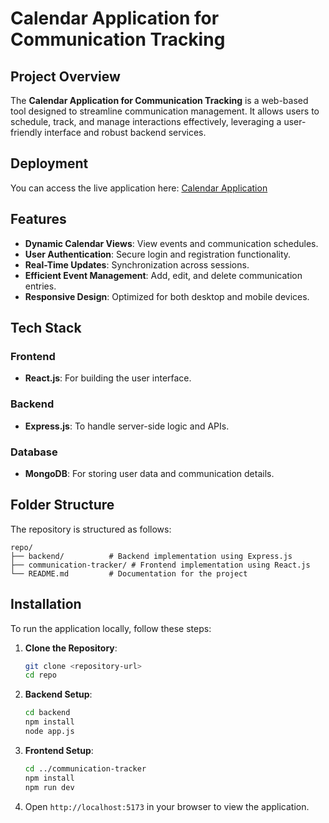 
# Calendar Application for Communication Tracking

## Project Overview
The **Calendar Application for Communication Tracking** is a web-based tool designed to streamline communication management. It allows users to schedule, track, and manage interactions effectively, leveraging a user-friendly interface and robust backend services.

## Deployment
You can access the live application here:
[Calendar Application](https://entnt123.vercel.app/)

## Features
- **Dynamic Calendar Views**: View events and communication schedules.
- **User Authentication**: Secure login and registration functionality.
- **Real-Time Updates**: Synchronization across sessions.
- **Efficient Event Management**: Add, edit, and delete communication entries.
- **Responsive Design**: Optimized for both desktop and mobile devices.

## Tech Stack
### Frontend
- **React.js**: For building the user interface.

### Backend
- **Express.js**: To handle server-side logic and APIs.

### Database
- **MongoDB**: For storing user data and communication details.

## Folder Structure
The repository is structured as follows:

```
repo/
├── backend/          # Backend implementation using Express.js
├── communication-tracker/ # Frontend implementation using React.js
└── README.md         # Documentation for the project
```

## Installation
To run the application locally, follow these steps:

1. **Clone the Repository**:
   ```bash
   git clone <repository-url>
   cd repo
   ```

2. **Backend Setup**:
   ```bash
   cd backend
   npm install
   node app.js
   ```

3. **Frontend Setup**:
   ```bash
   cd ../communication-tracker
   npm install
   npm run dev
   ```

4. Open `http://localhost:5173` in your browser to view the application.
